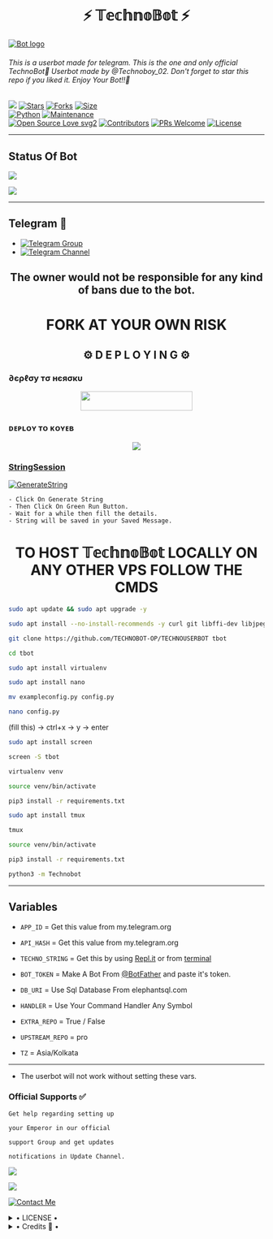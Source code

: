 
<h1 align="center">⚡ 𝕋𝕖𝕔𝕙𝕟𝕠𝔹𝕠𝕥 ⚡</h1>

[![Bot logo](https://telegra.ph/file/b3af720021620b4f88a66.jpg)](https://t.me/TechnoBot_Support)


<h6>This is a userbot made for telegram. 
This is the one and only official TechnoBot💖 Userbot made by @Technoboy_02. Don't forget to star this repo if you liked it. Enjoy Your Bot!!💝</h6>

[![](https://img.shields.io/badge/TECHNOBOT-v1.1-blue)](#)
[![Stars](https://img.shields.io/github/stars/TECHNOBOT-OP/TECHNOBOT?style=flat-square&color=yellow)](https://github.com/TECHNOBOT-OP/TECHNOBOT/stargazers)
[![Forks](https://img.shields.io/github/forks/TECHNOBOT-OP/TECHNOBOT?style=flat-square&color=orange)](https://github.com/TECHNOBOT-OP/TECHNOBOT/fork)
[![Size](https://img.shields.io/github/repo-size/TECHNOBOT-OP/TECHNOBOT?style=flat-square&color=green)](https://github.com/TECHNOBOT-OP/TECHNOBOT/)   
[![Python](https://img.shields.io/badge/Python-v3.10.13-blue)](https://www.python.org/)
[![Maintenance](https://img.shields.io/badge/Maintained%3F-yes-green.svg)](https://github.com/TECHNOBOT-OP/TECHNOBOT/graphs/commit-activity)   
[![Open Source Love svg2](https://badges.frapsoft.com/os/v2/open-source.svg?v=103)](https://github.com/TECHNOBOT-OP/TECHNOBOT)
[![Contributors](https://img.shields.io/github/contributors/TECHNOBOT-OP/TECHNOBOT?style=flat-square&color=green)](https://github.com/TECHNOBOT-OP/TECHNOBOT/graphs/contributors)
[![PRs Welcome](https://img.shields.io/badge/PRs-welcome-brightgreen.svg?style=flat-square)](https://makeapullrequest.com)
[![License](https://img.shields.io/badge/License-AGPL-blue)](https://github.com/TECHNOBOT-OP/TECHNOBOT/blob/master/LICENSE)   

------

## Status Of Bot 
<p align="left">
    <a href="https://github.com/TECHNOBOT-OP/TECHNOBOT/network/members"><img src="https://img.shields.io/github/forks/TECHNOBOT-OP/TECHNOBOT?label=Forks&logoColor=Black&style=social"></a><p align="left"><a href="https://github.com/TECHNOBOT-OP/TECHNOBOT/stargazers"><img src="https://img.shields.io/github/stars/TECHNOBOT-OP/TECHNOBOT?logoColor=Blue&style=social"></a><p align="left"><a href="https://github.com/TECHNOBOT-OP/TECHNOBOT"></a><p align="left"><a href="https://github.com/TECHNOBOT-OP/TECHNOBOT?"></a>

------

## Telegram 🏪
- [![Telegram Group](https://img.shields.io/badge/Telegram-Group-brightgreen)](https://t.me/TechnoBot_Support)
- [![Telegram Channel](https://img.shields.io/badge/Telegram-Channel-brightgreen)](https://t.me/TechnoBot_Updates)

<h2 align="center">The owner would not be responsible for any kind of bans due to the bot.</h2>

<h1 align="center">FORK AT YOUR OWN RISK</h1>

<h2 align="center">⚙️ D E P L O Y I N G ⚙️</h2>


<h3> ∂єρℓσу тσ нєяσкυ</h3>

<p align="center"><a href="https://heroku.com/deploy"> <img src="https://img.shields.io/badge/Deploy%20To%20Heroku-grey?style=for-the-badge&logo=heroku" width="220" height="38.45"/></a></p>
</a>

<h3> ᴅᴇᴘʟᴏʏ ᴛᴏ ᴋᴏʏᴇʙ </h3>

<p align="center"><a href="https://app.koyeb.com/deploy?type=git&repository=github.com/TECHNOBOT-OP/TECHNOUSERBOT&branch=master&ports=8080;http;/&name=tbot&run_command=gunicorn+app:app+%26+python3+-m+Technobot&env[PORT]=8080&env[ENV]=True&env[ALIVE_NAME]=None&env[APP_ID]=None&env[API_HASH]=None&env[TECHNO_STRING]=None&env[BOT_TOKEN]=None&env[DATABASE_URL]=None&env[EXTRA_REPO]=True&env[UPSTREAM_REPO]=pro&env[TZ]=Asia/Kolkata](https://app.koyeb.com/apps/deploy?type=git&repository=github.com%2FTECHNOBOT-OP%2FTECHNOUSERBOT&branch=master&ports=8080%3Bhttp%3B%2F&name=tbot&run_command=gunicorn+app%3Aapp+%26+python3+-m+Technobot&env%5BPORT%5D=8080&env%5BENV%5D=True&env%5BALIVE_NAME%5D=None&env%5BAPP_ID%5D=None&env%5BAPI_HASH%5D=None&env%5BTECHNO_STRING%5D=None&env%5BBOT_TOKEN%5D=None&env%5BDATABASE_URL%5D=None&env%5BEXTRA_REPO%5D=True&env%5BUPSTREAM_REPO%5D=pro&env%5BTZ%5D=Asia%2FKolkata"> <img src="https://www.koyeb.com/static/images/deploy/button.svg">


<h3> StringSession </h3>

[![GenerateString](https://img.shields.io/badge/repl.it-generateString-yellowgreen)](https://replit.com/@Technoboy02/TechnoString?v=1) 

    - Click On Generate String
    - Then Click On Green Run Button.
    - Wait for a while then fill the details.
    - String will be saved in your Saved Message.


<h1 align="center">TO HOST 𝕋𝕖𝕔𝕙𝕟𝕠𝔹𝕠𝕥 LOCALLY ON ANY OTHER VPS FOLLOW THE CMDS</h1>

```bash
sudo apt update && sudo apt upgrade -y

sudo apt install --no-install-recommends -y curl git libffi-dev libjpeg-dev libwebp-dev python3-lxml python3-psycopg2 libpq-dev libcurl4-openssl-dev libxml2-dev libxslt1-dev python3-pip python3-sqlalchemy openssl wget python3 python3-dev libreadline-dev libyaml-dev gcc zlib1g ffmpeg libssl-dev libgconf-2-4 libxi6 unzip libopus0 libopus-dev python3-venv libmagickwand-dev pv tree mediainfo

git clone https://github.com/TECHNOBOT-OP/TECHNOUSERBOT tbot

cd tbot

sudo apt install virtualenv

sudo apt install nano

mv exampleconfig.py config.py
```

```bash
nano config.py
```
 (fill this) -> ctrl+x -> y -> enter

```bash
sudo apt install screen

screen -S tbot

virtualenv venv

source venv/bin/activate

pip3 install -r requirements.txt

sudo apt install tmux

tmux

source venv/bin/activate

pip3 install -r requirements.txt

python3 -m Technobot
```
 
 
------

## Variables

- `APP_ID`  =  Get this value from my.telegram.org
- `API_HASH`  =  Get this value from my.telegram.org
- `TECHNO_STRING`  =  Get this by using [Repl.it](#Repl) or from [terminal](#Terminal)
- `BOT_TOKEN`  =  Make A Bot From [@BotFather](https://t.me/botfather) and paste it's token.
- `DB_URI` = Use Sql Database  From elephantsql.com
- `HANDLER` = Use Your Command Handler Any Symbol
- `EXTRA_REPO` = True / False
- `UPSTREAM_REPO` = pro
- `TZ` = Asia/Kolkata 

    </details>
------

- The userbot will not work without setting these vars.


### Official Supports ✅ 


```
Get help regarding setting up 

your Emperor in our official 

support Group and get updates

notifications in Update Channel.
```

<a href="https://t.me/TechnoBot_Updates"><img src="https://img.shields.io/badge/Join-Support%20Channel-red.svg?style=for-the-badge&logo=Telegram"></a>

<a href="https://t.me/TechnoBot_Support"><img src="https://img.shields.io/badge/Join-Support%20Group-blue.svg?style=for-the-badge&logo=Telegram"></a>


[![Contact Me](https://img.shields.io/badge/Telegram-Contact%20Me-informational)](https://t.me/Technoboy_02)


<details>

  <summary> • LICENSE • </summary>

![](https://www.gnu.org/graphics/gplv3-or-later.png)

Copyright (C) 2022 𝕋𝕖𝕔𝕙𝕟𝕠𝔹𝕠𝕥

Poject [𝕋he Emperor ](https://github.com/TECHNOBOY-OP/TECHNOBOT) is free software: you can redistribute it and/or modify

it under the terms of the GNU General Public License as published by

the Free Software Foundation, either version 3 of the License, or

(at your option) any later version.

This program is distributed in the hope that it will be useful,

but WITHOUT ANY WARRANTY; without even the implied warranty of

MERCHANTABILITY or FITNESS FOR A PARTICULAR PURPOSE.  See the

GNU General Public License for more details.

You should have received a copy of the GNU General Public License

along with this program. If not, see <https://www.gnu.org/licenses/>.

</details>

<details>

  <summary> • Credits 🏅 • </summary>
  
• Inspired from all the userbots available publically for telegram.

• Motivated mainly by EMPEROR and Catuserbot.

• Annexed by EMPEROR 

• Plugins credit goes to [LEGENDBOT](https://github.com/LEGEND-AI/LEGENDBOT)
